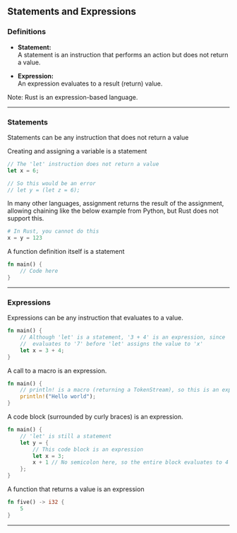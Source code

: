 ## Statements and Expressions ##

### Definitions ###

* **Statement:**<br>
  A statement is an instruction that performs an action but does not return a value.

* **Expression:**<br>
  An expression evaluates to a result (return) value.

Note: Rust is an expression-based language.

---

### Statements ###

Statements can be any instruction that does not return a value

Creating and assigning a variable is a statement
```rust
// The 'let' instruction does not return a value
let x = 6;

// So this would be an error
// let y = (let z = 6);
```

In many other languages, assignment returns the result of the assignment,
allowing chaining like the below example from Python, but Rust does not support this.

```python
# In Rust, you cannot do this
x = y = 123
```

A function definition itself is a statement
```rust
fn main() {
    // Code here
}
```

---

### Expressions ###

Expressions can be any instruction that evaluates to a value.

```rust
fn main() {
    // Although 'let' is a statement, '3 + 4' is an expression, since '3 + 4'
    //  evaluates to '7' before 'let' assigns the value to 'x'
    let x = 3 + 4;
}
```

A call to a macro is an expression.

```rust
fn main() {
    // println! is a macro (returning a TokenStream), so this is an expression
    println!("Hello world");
}
```

A code block (surrounded by curly braces) is an expression.

```rust
fn main() {
    // 'let' is still a statement
    let y = {
        // This code block is an expression
        let x = 3;
        x + 1 // No semicolon here, so the entire block evaluates to 4
    };
}
```

A function that returns a value is an expression

```rust
fn five() -> i32 {
    5
}
```

---

